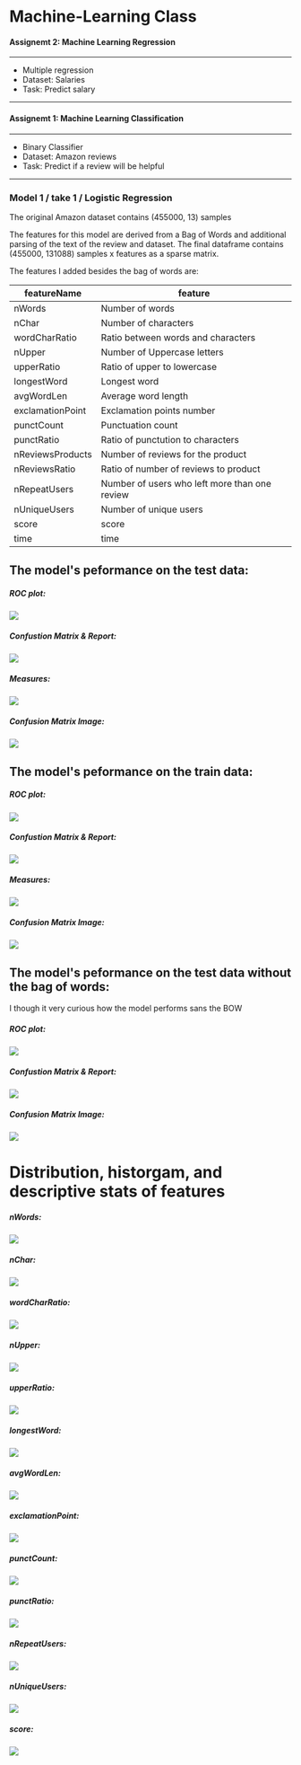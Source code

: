 # Machine-Learning Class


#### Assignemt 2: Machine Learning Regression

---------
* Multiple regression
* Dataset: Salaries
* Task: Predict salary

---------


#### Assignemt 1: Machine Learning Classification

---------
* Binary Classifier
* Dataset: Amazon reviews
* Task: Predict if a review will be helpful

---------
### Model 1 / take 1 / Logistic Regression

The original Amazon dataset contains (455000, 13) samples

The features for this model are derived from a Bag of Words and additional parsing of the text of the review and dataset. The final dataframe contains (455000, 131088) samples x features as a sparse matrix.

The features I added besides the bag of words are:

|  featureName        |  feature |
|---------------------|----------|
|   nWords            | Number of words |
|   nChar             | Number of characters |
|   wordCharRatio     | Ratio between words and characters |  
|   nUpper            | Number of Uppercase letters |
|   upperRatio        | Ratio of upper to lowercase |
|   longestWord       | Longest word |
|   avgWordLen        | Average word length |
|   exclamationPoint  | Exclamation points number |  
|   punctCount        | Punctuation count |
|   punctRatio        | Ratio of punctution to characters |
|   nReviewsProducts  | Number of reviews for the product |
|   nReviewsRatio     | Ratio of number of reviews to product |
|   nRepeatUsers      | Number of users who left more than one review |
|   nUniqueUsers      | Number of unique users |
|   score				  | score |
|   time				  | time |


## The model's peformance on the test data:

##### ROC plot:
![](plots/model_1/ROC_test.png)

##### Confustion Matrix & Report:
![](plots/model_1/Matrix_test.png)

##### Measures:
![](plots/model_1/Measures_test.png)

##### Confusion Matrix Image:
![](plots/model_1/Matrix_pic_test.png)


## The model's peformance on the train data:


##### ROC plot:
![](plots/model_1/ROC_train.png)

##### Confustion Matrix & Report:
![](plots/model_1/Matrix_train.png)

##### Measures:
![](plots/model_1/Measures_train.png)

##### Confusion Matrix Image:
![](plots/model_1/Matrix_pic_train.png)


## The model's peformance on the test data without the bag of words:
I though it very curious how the model performs sans the BOW

##### ROC plot:
![](plots/model_1/model_noBOW/noBag_model.png)

##### Confustion Matrix & Report:
![](plots/model_1/model_noBOW/noBag_model3.png)

##### Confusion Matrix Image:
![](plots/model_1/model_noBOW/noBag_model2.png)



# Distribution, historgam, and descriptive stats of features

##### nWords:
![](plots/model_1/dist_nWords.png)

##### nChar:
![](plots/model_1/dist_nChar.png)

##### wordCharRatio:
![](plots/model_1/dist_wordCharRatio.png)

##### nUpper:
![](plots/model_1/dist_nUpper.png)

##### upperRatio:
![](plots/model_1/dist_nUpperRatio.png)

##### longestWord:
![](plots/model_1/dist_longestWord.png)

##### avgWordLen:
![](plots/model_1/dist_avgWordLen.png)

##### exclamationPoint:
![](plots/model_1/dist_exclamationPoint.png)

##### punctCount:
![](plots/model_1/dist_punctCount.png)

##### punctRatio:
![](plots/model_1/dist_punctRatio.png)

##### nRepeatUsers:
![](plots/model_1/dist_nRepeatUsers.png)

##### nUniqueUsers:
![](plots/model_1/dist_nUniqueUsers.png)

##### score:
![](plots/model_1/dist_Score.png)





